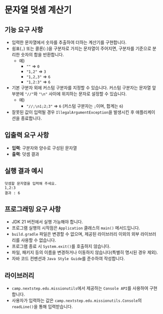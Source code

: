 # 문자열 덧셈 계산기

## 기능 요구 사항
- 입력한 문자열에서 숫자를 추출하여 더하는 계산기를 구현합니다.
- 쉼표(`,`) 또는 콜론(`:`)을 구분자로 가지는 문자열이 주어지면, 구분자를 기준으로 분리한 숫자의 합을 반환합니다.
  - 예) 
    - `""` => `0`
    - `"1,2"` => `3`
    - `"1,2,3"` => `6`
    - `"1,2:3"` => `6`
- 기본 구분자 외에 커스텀 구분자를 지정할 수 있습니다. 커스텀 구분자는 문자열 앞부분에 `"//"`와 `"\n"` 사이에 위치하는 문자로 설정할 수 있습니다.
  - 예) 
    - `"//;\n1;2;3"` => `6` (커스텀 구분자는 `;`이며, 합계는 `6`)
- 잘못된 값이 입력될 경우 `IllegalArgumentException`을 발생시킨 후 애플리케이션을 종료합니다.

## 입출력 요구 사항
- **입력**: 구분자와 양수로 구성된 문자열
- **출력**: 덧셈 결과

## 실행 결과 예시
```plaintext
덧셈할 문자열을 입력해 주세요.
1,2:3
결과 : 6
```

## 프로그래밍 요구 사항
- JDK 21 버전에서 실행 가능해야 합니다.
- 프로그램 실행의 시작점은 `Application` 클래스의 `main()` 메서드입니다.
- `build.gradle` 파일은 변경할 수 없으며, 제공된 라이브러리 이외의 외부 라이브러리를 사용할 수 없습니다.
- 프로그램 종료 시 `System.exit()`를 호출하지 않습니다.
- 파일, 패키지 등의 이름을 변경하거나 이동하지 않습니다(특별히 명시된 경우 제외).
- 자바 코드 컨벤션과 `Java Style Guide`를 준수하여 작성합니다.
## 라이브러리
- `camp.nextstep.edu.missionutils`에서 제공하는 `Console API`를 사용하여 구현합니다.
- 사용자가 입력하는 값은 `camp.nextstep.edu.missionutils.Console`의 `readLine()`을 통해 입력받습니다.
